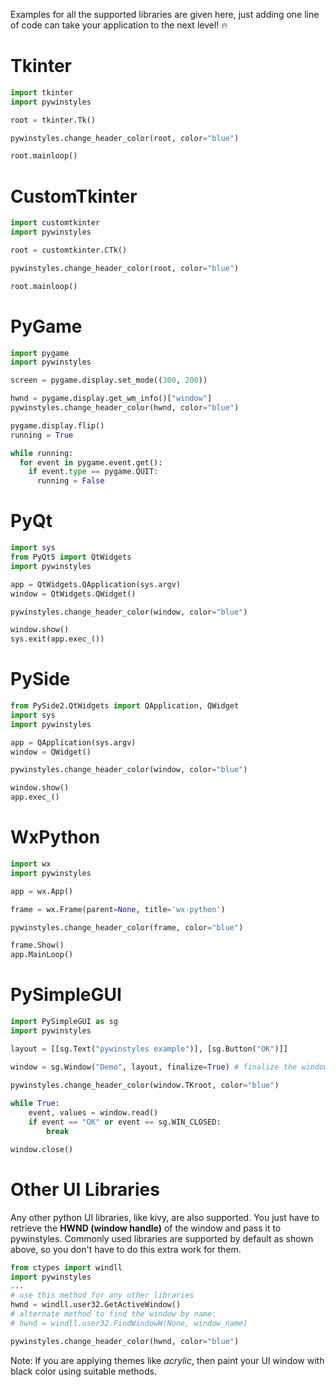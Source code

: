 Examples for all the supported libraries are given here, just adding one line of code can take your application to the next level! 🔥

# Tkinter
```python
import tkinter
import pywinstyles

root = tkinter.Tk()

pywinstyles.change_header_color(root, color="blue")

root.mainloop()
```

# CustomTkinter
```python
import customtkinter
import pywinstyles

root = customtkinter.CTk()

pywinstyles.change_header_color(root, color="blue")

root.mainloop()
```

# PyGame
```python
import pygame
import pywinstyles

screen = pygame.display.set_mode((300, 200))

hwnd = pygame.display.get_wm_info()["window"]
pywinstyles.change_header_color(hwnd, color="blue")

pygame.display.flip()
running = True

while running:
  for event in pygame.event.get():
    if event.type == pygame.QUIT:
      running = False
```

# PyQt
```python
import sys
from PyQt5 import QtWidgets
import pywinstyles

app = QtWidgets.QApplication(sys.argv)
window = QtWidgets.QWidget()

pywinstyles.change_header_color(window, color="blue")

window.show()
sys.exit(app.exec_())
```
# PySide
```python
from PySide2.QtWidgets import QApplication, QWidget
import sys
import pywinstyles

app = QApplication(sys.argv)
window = QWidget()

pywinstyles.change_header_color(window, color="blue")

window.show()
app.exec_()
```

# WxPython
```python
import wx
import pywinstyles

app = wx.App()

frame = wx.Frame(parent=None, title='wx-python')

pywinstyles.change_header_color(frame, color="blue")

frame.Show()
app.MainLoop()
```

# PySimpleGUI
```python
import PySimpleGUI as sg
import pywinstyles

layout = [[sg.Text("pywinstyles example")], [sg.Button("OK")]]

window = sg.Window("Demo", layout, finalize=True) # finalize the window

pywinstyles.change_header_color(window.TKroot, color="blue")
    
while True:    
    event, values = window.read()
    if event == "OK" or event == sg.WIN_CLOSED:
        break

window.close()
```

# Other UI Libraries
Any other python UI libraries, like kivy, are also supported. You just have to retrieve the **HWND (window handle)** of the window and pass it to pywinstyles. Commonly used libraries are supported by default as shown above, so you don't have to do this extra work for them.

```python
from ctypes import windll
import pywinstyles
...
# use this method for any other libraries
hwnd = windll.user32.GetActiveWindow()
# alternate method to find the window by name:
# hwnd = windll.user32.FindWindowW(None, window_name)

pywinstyles.change_header_color(hwnd, color="blue")
```

Note: If you are applying themes like *acrylic*, then paint your UI window with black color using suitable methods.
